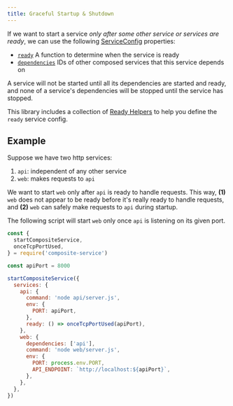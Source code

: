 ```yaml
---
title: Graceful Startup & Shutdown
---
```


If we want to start a service *only after some other service or services are ready*,
we can use the following [ServiceConfig](../api/composite-service.serviceconfig.md) properties:

- [`ready`](../api/composite-service.serviceconfig.ready.md)
A function to determine when the service is ready
- [`dependencies`](../api/composite-service.serviceconfig.dependencies.md)
IDs of other composed services that this service depends on

A service will not be started until all its dependencies are started and ready,
and none of a service's dependencies will be stopped until the service has stopped.

This library includes a collection of
[Ready Helpers](../api/composite-service.oncetcpportused.md)
to help you define the `ready` service config.

## Example

Suppose we have two http services:

1. `api`: independent of any other service
2. `web`: makes requests to `api`

We want to start `web` only after `api` is ready to handle requests.
This way,
**(1)** `web` does not appear to be ready before it's really ready to handle requests,
and **(2)** `web` can safely make requests to `api` during startup.

The following script will start `web` only once `api` is listening on its given port.

```js
const {
  startCompositeService,
  onceTcpPortUsed,
} = require('composite-service')

const apiPort = 8000

startCompositeService({
  services: {
    api: {
      command: 'node api/server.js',
      env: {
        PORT: apiPort,
      },
      ready: () => onceTcpPortUsed(apiPort),
    },
    web: {
      dependencies: ['api'],
      command: 'node web/server.js',
      env: {
        PORT: process.env.PORT,
        API_ENDPOINT: `http://localhost:${apiPort}`,
      },
    },
  },
})
```
